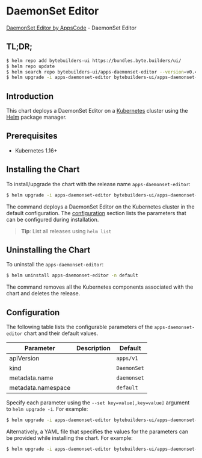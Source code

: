 # DaemonSet Editor

[DaemonSet Editor by AppsCode](https://byte.builders) - DaemonSet Editor

## TL;DR;

```bash
$ helm repo add bytebuilders-ui https://bundles.byte.builders/ui/
$ helm repo update
$ helm search repo bytebuilders-ui/apps-daemonset-editor --version=v0.4.8
$ helm upgrade -i apps-daemonset-editor bytebuilders-ui/apps-daemonset-editor -n default --create-namespace --version=v0.4.8
```

## Introduction

This chart deploys a DaemonSet Editor on a [Kubernetes](http://kubernetes.io) cluster using the [Helm](https://helm.sh) package manager.

## Prerequisites

- Kubernetes 1.16+

## Installing the Chart

To install/upgrade the chart with the release name `apps-daemonset-editor`:

```bash
$ helm upgrade -i apps-daemonset-editor bytebuilders-ui/apps-daemonset-editor -n default --create-namespace --version=v0.4.8
```

The command deploys a DaemonSet Editor on the Kubernetes cluster in the default configuration. The [configuration](#configuration) section lists the parameters that can be configured during installation.

> **Tip**: List all releases using `helm list`

## Uninstalling the Chart

To uninstall the `apps-daemonset-editor`:

```bash
$ helm uninstall apps-daemonset-editor -n default
```

The command removes all the Kubernetes components associated with the chart and deletes the release.

## Configuration

The following table lists the configurable parameters of the `apps-daemonset-editor` chart and their default values.

|     Parameter      | Description |        Default         |
|--------------------|-------------|------------------------|
| apiVersion         |             | <code>apps/v1</code>   |
| kind               |             | <code>DaemonSet</code> |
| metadata.name      |             | <code>daemonset</code> |
| metadata.namespace |             | <code>default</code>   |


Specify each parameter using the `--set key=value[,key=value]` argument to `helm upgrade -i`. For example:

```bash
$ helm upgrade -i apps-daemonset-editor bytebuilders-ui/apps-daemonset-editor -n default --create-namespace --version=v0.4.8 --set apiVersion=apps/v1
```

Alternatively, a YAML file that specifies the values for the parameters can be provided while
installing the chart. For example:

```bash
$ helm upgrade -i apps-daemonset-editor bytebuilders-ui/apps-daemonset-editor -n default --create-namespace --version=v0.4.8 --values values.yaml
```

